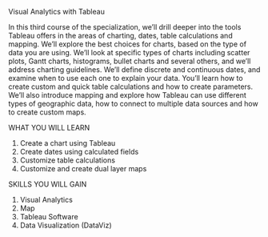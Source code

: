 
Visual Analytics with Tableau

In this third course of the specialization, we’ll drill deeper into the tools Tableau offers in the areas of charting, dates, table calculations and mapping. We’ll explore the best choices for charts, based on the type of data you are using. We’ll look at specific types of charts including scatter plots, Gantt charts, histograms, bullet charts and several others, and we’ll address charting guidelines. We’ll define discrete and continuous dates, and examine when to use each one to explain your data. You’ll learn how to create custom and quick table calculations and how to create parameters. We’ll also introduce mapping and explore how Tableau can use different types of geographic data, how to connect to multiple data sources and how to create custom maps.

WHAT YOU WILL LEARN
1. Create a chart using Tableau
2. Create dates using calculated fields
3. Customize table calculations
4. Customize and create dual layer maps

SKILLS YOU WILL GAIN
1. Visual Analytics
2. Map
3. Tableau Software
4. Data Visualization (DataViz)
